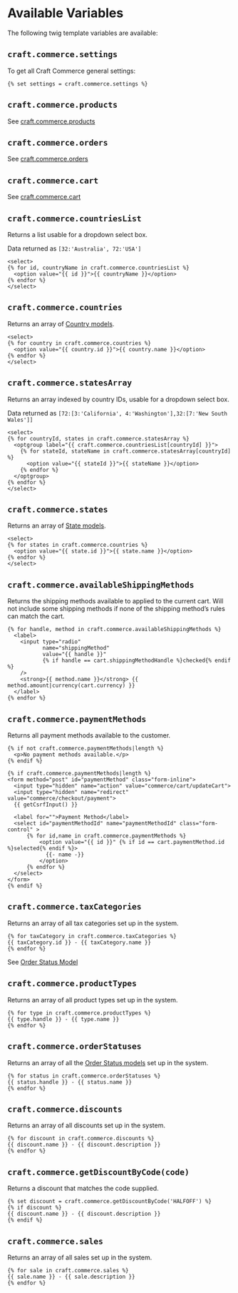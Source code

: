 # Available Variables

The following twig template variables are available:

## `craft.commerce.settings`

To get all Craft Commerce general settings:

```twig
{% set settings = craft.commerce.settings %}
```

## `craft.commerce.products`

See [craft.commerce.products](craft-commerce-products.md)

## `craft.commerce.orders`

See [craft.commerce.orders](craft-commerce-orders.md)

## `craft.commerce.cart`

See [craft.commerce.cart](craft-commerce-cart.md)

## `craft.commerce.countriesList`

Returns a list usable for a dropdown select box.

Data returned as `[32:'Australia', 72:'USA']`

```twig
<select>
{% for id, countryName in craft.commerce.countriesList %}
  <option value="{{ id }}">{{ countryName }}</option>
{% endfor %}
</select>
```

## `craft.commerce.countries`

Returns an array of [Country models](country-model.md).

```twig
<select>
{% for country in craft.commerce.countries %}
  <option value="{{ country.id }}">{{ country.name }}</option>
{% endfor %}
</select>
```

## `craft.commerce.statesArray`

Returns an array indexed by country IDs, usable for a dropdown select box.

Data returned as `[72:[3:'California', 4:'Washington'],32:[7:'New South Wales']]`

```twig
<select>
{% for countryId, states in craft.commerce.statesArray %}
  <optgroup label="{{ craft.commerce.countriesList[countryId] }}">
    {% for stateId, stateName in craft.commerce.statesArray[countryId] %}
      <option value="{{ stateId }}">{{ stateName }}</option>
    {% endfor %}
  </optgroup>
{% endfor %}
</select>
```

## `craft.commerce.states`

Returns an array of [State models](state-model.md).

```twig
<select>
{% for states in craft.commerce.countries %}
  <option value="{{ state.id }}">{{ state.name }}</option>
{% endfor %}
</select>
```

## `craft.commerce.availableShippingMethods`

Returns the shipping methods available to applied to the current cart. Will not include some shipping methods if none of the shipping method’s rules can match the cart.

```twig
{% for handle, method in craft.commerce.availableShippingMethods %}
  <label>
    <input type="radio" 
           name="shippingMethod" 
           value="{{ handle }}"
           {% if handle == cart.shippingMethodHandle %}checked{% endif %}
    />
    <strong>{{ method.name }}</strong> {{ method.amount|currency(cart.currency) }}
  </label>
{% endfor %}
```

## `craft.commerce.paymentMethods`

Returns all payment methods available to the customer.

```twig
{% if not craft.commerce.paymentMethods|length %}
  <p>No payment methods available.</p>
{% endif %}

{% if craft.commerce.paymentMethods|length %}
<form method="post" id="paymentMethod" class="form-inline">
  <input type="hidden" name="action" value="commerce/cart/updateCart">
  <input type="hidden" name="redirect" value="commerce/checkout/payment">
  {{ getCsrfInput() }}

  <label for="">Payment Method</label>
  <select id="paymentMethodId" name="paymentMethodId" class="form-control" >
      {% for id,name in craft.commerce.paymentMethods %}
          <option value="{{ id }}" {% if id == cart.paymentMethod.id %}selected{% endif %}>
            {{- name -}}
          </option>
      {% endfor %}
  </select>
</form>
{% endif %}
```

## `craft.commerce.taxCategories`

Returns an array of all tax categories set up in the system.

```twig
{% for taxCategory in craft.commerce.taxCategories %}
{{ taxCategory.id }} - {{ taxCategory.name }}
{% endfor %}
```

See [Order Status Model](order-status-model.md)

## `craft.commerce.productTypes`

Returns an array of all product types set up in the system.

```twig
{% for type in craft.commerce.productTypes %}
{{ type.handle }} - {{ type.name }}
{% endfor %}
```

## `craft.commerce.orderStatuses`

Returns an array of all the [Order Status models](order-status-model.md) set up in the system.

```twig
{% for status in craft.commerce.orderStatuses %}
{{ status.handle }} - {{ status.name }}
{% endfor %}
```

## `craft.commerce.discounts`

Returns an array of all discounts set up in the system.

```twig
{% for discount in craft.commerce.discounts %}
{{ discount.name }} - {{ discount.description }}
{% endfor %}
```

## `craft.commerce.getDiscountByCode(code)`

Returns a discount that matches the code supplied.

```twig
{% set discount = craft.commerce.getDiscountByCode('HALFOFF') %}
{% if discount %}
{{ discount.name }} - {{ discount.description }}
{% endif %}
```

## `craft.commerce.sales`

Returns an array of all sales set up in the system.

```twig
{% for sale in craft.commerce.sales %}
{{ sale.name }} - {{ sale.description }}
{% endfor %}
```
